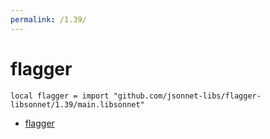 ```yaml
---
permalink: /1.39/
---
```


# flagger

```jsonnet
local flagger = import "github.com/jsonnet-libs/flagger-libsonnet/1.39/main.libsonnet"
```



* [flagger](flagger/index.md)